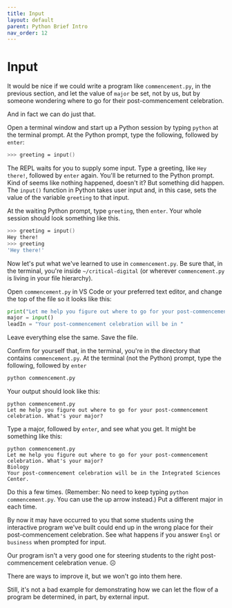 ```yaml
---
title: Input
layout: default
parent: Python Brief Intro
nav_order: 12
---
```

# Input

It would be nice if we could write a program like `commencement.py`, in the previous section, and let the value of `major` be set, not by us, but by someone wondering where to go for their post-commencement celebration.

And in fact we can do just that.

Open a terminal window and start up a Python session by typing `python` at the terminal prompt. At the Python prompt, type the following, followed by `enter`:

```zsh
>>> greeting = input()
```
The REPL waits for you to supply some input. Type a greeting, like `Hey there!`, followed by `enter` again. You'll be returned to the Python prompt. Kind of seems like nothing happened, doesn't it? But something did happen. The `input()` function in Python takes user input and, in this case, sets the value of the variable `greeting` to that input.

At the waiting Python prompt, type `greeting`, then `enter`. Your whole session should look something like this.

```zsh
>>> greeting = input()
Hey there!
>>> greeting
'Hey there!'
```

Now let's put what we've learned to use in `commencement.py`. Be sure that, in the terminal, you're inside `~/critical-digital` (or wherever `commencement.py` is living in your file hierarchy).

Open `commencement.py` in VS Code or your preferred text editor, and change the top of the file so it looks like this:

```python
print("Let me help you figure out where to go for your post-commencement celebration. What's your major?")
major = input()
leadIn = "Your post-commencement celebration will be in "
```

Leave everything else the same. Save the file.

Confirm for yourself that, in the terminal, you're in the directory that contains `commencement.py`. At the terminal (not the Python) prompt, type the following, followed by `enter`

```zsh
python commencement.py
```

Your output should look like this:

```
python commencement.py
Let me help you figure out where to go for your post-commencement celebration. What's your major?

```
Type a major, followed by `enter`, and see what you get. It might be something like this:

```
python commencement.py
Let me help you figure out where to go for your post-commencement celebration. What's your major?
Biology
Your post-commencement celebration will be in the Integrated Sciences Center.
```

Do this a few times. (Remember: No need to keep typing `python commencement.py`. You can use the up arrow instead.) Put a different major in each time.

By now it may have occurred to you that some students using the interactive program we've built could end up in the wrong place for their post-commencement celebration. See what happens if you answer `Engl` or `business` when prompted for input.

Our program isn't a very good one for steering students to the right post-commencement celebration venue. ☹️ 

There are ways to improve it, but we won't go into them here.

Still, it's not a bad example for demonstrating how we can let the flow of a program be determined, in part, by external input.